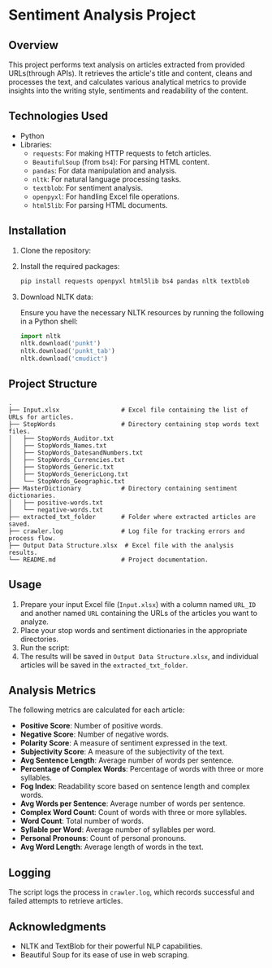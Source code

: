 # Sentiment Analysis Project

## Overview

This project performs text analysis on articles extracted from provided URLs(through APIs). It retrieves the article's title and content, cleans and processes the text, and calculates various analytical metrics to provide insights into the writing style, sentiments and readability of the content.

## Technologies Used

- Python
- Libraries:
  - `requests`: For making HTTP requests to fetch articles.
  - `BeautifulSoup` (from `bs4`): For parsing HTML content.
  - `pandas`: For data manipulation and analysis.
  - `nltk`: For natural language processing tasks.
  - `textblob`: For sentiment analysis.
  - `openpyxl`: For handling Excel file operations.
  - `html5lib`: For parsing HTML documents.

## Installation

1. Clone the repository:


2. Install the required packages:

   ```bash
   pip install requests openpyxl html5lib bs4 pandas nltk textblob
   ```

3. Download NLTK data:

   Ensure you have the necessary NLTK resources by running the following in a Python shell:

   ```python
   import nltk
   nltk.download('punkt')
   nltk.download('punkt_tab')
   nltk.download('cmudict')
   ```

## Project Structure

```
.
├── Input.xlsx                 # Excel file containing the list of URLs for articles.
├── StopWords                  # Directory containing stop words text files.
│   ├── StopWords_Auditor.txt
│   ├── StopWords_Names.txt
│   ├── StopWords_DatesandNumbers.txt
│   ├── StopWords_Currencies.txt
│   ├── StopWords_Generic.txt
│   ├── StopWords_GenericLong.txt
│   └── StopWords_Geographic.txt
├── MasterDictionary           # Directory containing sentiment dictionaries.
│   ├── positive-words.txt
│   └── negative-words.txt
├── extracted_txt_folder       # Folder where extracted articles are saved.
├── crawler.log                # Log file for tracking errors and process flow.
├── Output Data Structure.xlsx  # Excel file with the analysis results.
└── README.md                  # Project documentation.
```

## Usage

1. Prepare your input Excel file (`Input.xlsx`) with a column named `URL_ID` and another named `URL` containing the URLs of the articles you want to analyze.
2. Place your stop words and sentiment dictionaries in the appropriate directories.
3. Run the script:
4. The results will be saved in `Output Data Structure.xlsx`, and individual articles will be saved in the `extracted_txt_folder`.

## Analysis Metrics

The following metrics are calculated for each article:

- **Positive Score**: Number of positive words.
- **Negative Score**: Number of negative words.
- **Polarity Score**: A measure of sentiment expressed in the text.
- **Subjectivity Score**: A measure of the subjectivity of the text.
- **Avg Sentence Length**: Average number of words per sentence.
- **Percentage of Complex Words**: Percentage of words with three or more syllables.
- **Fog Index**: Readability score based on sentence length and complex words.
- **Avg Words per Sentence**: Average number of words per sentence.
- **Complex Word Count**: Count of words with three or more syllables.
- **Word Count**: Total number of words.
- **Syllable per Word**: Average number of syllables per word.
- **Personal Pronouns**: Count of personal pronouns.
- **Avg Word Length**: Average length of words in the text.

## Logging

The script logs the process in `crawler.log`, which records successful and failed attempts to retrieve articles.


## Acknowledgments

- NLTK and TextBlob for their powerful NLP capabilities.
- Beautiful Soup for its ease of use in web scraping.
